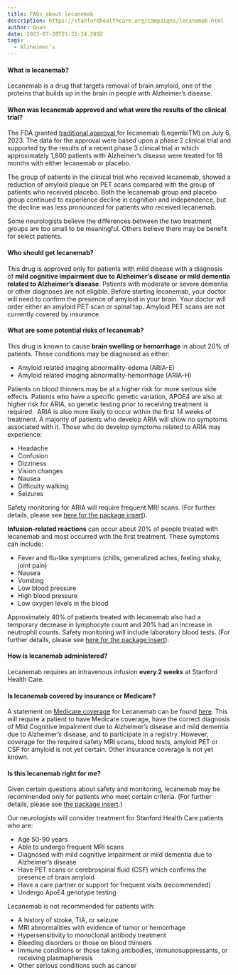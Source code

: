 ```yaml
---
title: FAQs about lecanemab
description: https://stanfordhealthcare.org/campaigns/lecanemab.html
author: Quan
date: 2023-07-20T21:21:24.289Z
tags:
  - Alzheimer’s
---
```

#### **What is lecanemab?**

Lecanemab is a drug that targets removal of brain amyloid, one of the proteins that builds up in the brain in people with Alzheimer’s disease. 

#### **When was lecanemab approved and what were the results of the clinical trial?**

The FDA granted [traditional approval ](https://www.cms.gov/newsroom/press-releases/statement-broader-medicare-coverage-leqembi-available-following-fda-traditional-approval)for lecanemab (LeqembiTM) on July 6, 2023. The data for the approval were based upon a phase 2 clinical trial and supported by the results of a recent phase 3 clinical trial in which approximately 1,800 patients with Alzheimer’s disease were treated for 18 months with either lecanemab or placebo.

The group of patients in the clinical trial who received lecanemab, showed a reduction of amyloid plaque on PET scans compared with the group of patients who received placebo. Both the lecanemab group and placebo group continued to experience decline in cognition and independence, but the decline was less pronounced for patients who received lecanemab.

Some neurologists believe the differences between the two treatment groups are too small to be meaningful. Others believe there may be benefit for select patients.

#### **Who should get lecanemab?** 

This drug is approved only for patients with mild disease with a diagnosis of **mild cognitive impairment** **due to Alzheimer’s disease** **or mild dementia related to Alzheimer’s disease**. Patients with moderate or severe dementia or other diagnoses are not eligible. Before starting lecanemab, your doctor will need to confirm the presence of amyloid in your brain. Your doctor will order either an amyloid PET scan or spinal tap. Amyloid PET scans are not currently covered by insurance.

#### **What are some potential risks of lecanemab?** 

This drug is known to cause **brain swelling or hemorrhage** in about 20% of patients. These conditions may be diagnosed as either:

* Amyloid related imaging abnormality-edema (ARIA-E)
* Amyloid related imaging abnormality-hemorrhage (ARIA-H)

Patients on blood thinners may be at a higher risk for more serious side effects. Patients who have a specific genetic variation, APOE4 are also at higher risk for ARIA, so genetic testing prior to receiving treatment is required.  ARIA is also more likely to occur within the first 14 weeks of treatment. A majority of patients who develop ARIA will show no symptoms associated with it. Those who do develop symptoms related to ARIA may experience:

* Headache
* Confusion
* Dizziness
* Vision changes
* Nausea
* Difficulty walking
* Seizures

Safety monitoring for ARIA will require frequent MRI scans. (For further details, please see [here for the package insert](https://www.accessdata.fda.gov/drugsatfda_docs/label/2023/761269s001lbl.pdf)).

**Infusion-related reactions** can occur about 20% of people treated with lecanemab and most occurred with the first treatment. These symptoms can include:

* Fever and flu-like symptoms (chills, generalized aches, feeling shaky, joint pain)
* Nausea
* Vomiting
* Low blood pressure
* High blood pressure
* Low oxygen levels in the blood

Approximately 40% of patients treated with lecanemab also had a temporary decrease in lymphocyte count and 20% had an increase in neutrophil counts. Safety monitoring will include laboratory blood tests. (For further details, please see [here for the package insert](https://www.accessdata.fda.gov/drugsatfda_docs/label/2023/761269s001lbl.pdf)).

#### **How is lecanemab administered?**

Lecanemab requires an intravenous infusion **every 2 weeks** at Stanford Health Care.

#### **Is lecanemab covered by insurance or Medicare?**

A statement on [Medicare coverage](https://www.cms.gov/newsroom/press-releases/statement-broader-medicare-coverage-leqembi-available-following-fda-traditional-approval) for Lecanemab can be found [here](https://www.cms.gov/newsroom/press-releases/statement-broader-medicare-coverage-leqembi-available-following-fda-traditional-approval). This will require a patient to have Medicare coverage, have the correct diagnosis of Mild Cognitive Impairment due to Alzheimer’s disease and mild dementia due to Alzheimer’s disease, and to participate in a registry. However, coverage for the required safety MRI scans, blood tests, amyloid PET or CSF for amyloid is not yet certain. Other insurance coverage is not yet known.

#### **Is this lecanemab right for me?**

Given certain questions about safety and monitoring, lecanemab may be recommended only for patients who meet certain criteria. (For further details, please see [the package insert](https://www.accessdata.fda.gov/drugsatfda_docs/label/2023/761269s001lbl.pdf).)

Our neurologists will consider treatment for Stanford Health Care patients who are:

* Age 50-90 years
* Able to undergo frequent MRI scans
* Diagnosed with mild cognitive impairment or mild dementia due to Alzheimer’s disease
* Have PET scans or cerebrospinal fluid (CSF) which confirms the presence of brain amyloid
* Have a care partner or support for frequent visits (recommended)
* Undergo ApoE4 genotype testing

Lecanemab is not recommended for patients with:

* A history of stroke, TIA, or seizure
* MRI abnormalities with evidence of tumor or hemorrhage
* Hypersensitivity to monoclonal antibody treatment
* Bleeding disorders or those on blood thinners
* Immune conditions or those taking antibodies, immunosuppressants, or receiving plasmapheresis
* Other serious conditions such as cancer